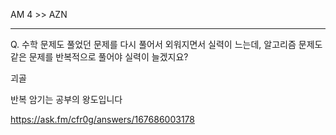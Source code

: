 AM 4 >> AZN

<hr>

Q. 수학 문제도 풀었던 문제를 다시 풀어서 외워지면서 실력이 느는데, 알고리즘 문제도 같은 문제를 반복적으로 풀어야 실력이 늘겠지요?

괴골

반복 암기는 공부의 왕도입니다

https://ask.fm/cfr0g/answers/167686003178